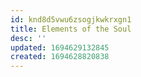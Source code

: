 ```yaml
---
id: knd8d5vwu6zsogjkwkrxgn1
title: Elements of the Soul
desc: ''
updated: 1694629132845
created: 1694628820838
---
```

